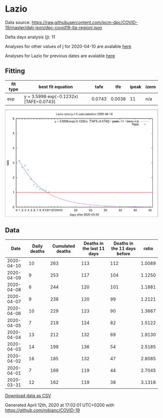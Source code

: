 # Lazio

Data source: https://raw.githubusercontent.com/pcm-dpc/COVID-19/master/dati-json/dpc-covid19-ita-regioni.json

Delta days analysis (j): 11

Analyses for other values of j for 2020-04-10 are avalable [here](../2020-04-10/README.md)

Analyses for Lazio for previous dates are avalable [here](../README.md)

## Fitting 
|fit type|best fit equation|tafe|tfe|ipeak|izero|
|-------|-----|--------|------|---|---|
|exp|y = 3.5998 exp(-0.1232x)  [TAFE=0.0743]|0.0743|0.0038|11|n/a|

![Plot](COVID-19_lazio_j11_2020-04-10.png)

## Data
|Date|Daily deaths|Cumulated deaths|Deaths in the last 11 days|Deaths in the 11 days before|ratio|
|----|----------|-----------|-------|--------------------|-----|
|2020-04-10|10|263|113|112|1.0089|
|2020-04-09|9|253|117|104|1.1250|
|2020-04-08|6|244|120|101|1.1881|
|2020-04-07|9|238|120|99|1.2121|
|2020-04-06|10|229|123|90|1.3667|
|2020-04-05|7|219|124|82|1.5122|
|2020-04-04|13|212|132|69|1.9130|
|2020-04-03|14|199|136|54|2.5185|
|2020-04-02|16|185|132|47|2.8085|
|2020-04-01|7|169|119|44|2.7045|
|2020-03-31|12|162|119|38|3.1316|

[Download data as CSV](COVID-19_lazio_j11_2020-04-10.csv)

Generated April 12th, 2020 at 17:02:01 UTC+0200 with https://github.com/robianc/COVID-19
